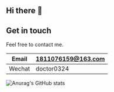 ## Hi there 👋

## Get in touch
Feel free to contact me.

|Email|1811076159@163.com|
|-----|------------------|
|Wechat|doctor0324|

![Anurag's GitHub stats](https://github-readme-stats.vercel.app/api?username=qiao1025566574&show_icons=true&theme=radical)
